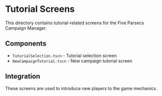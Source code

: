 # Tutorial Screens

This directory contains tutorial-related screens for the Five Parsecs Campaign Manager.

## Components

- `TutorialSelection.tscn` - Tutorial selection screen
- `NewCampaignTutorial.tscn` - New campaign tutorial screen

## Integration

These screens are used to introduce new players to the game mechanics.
